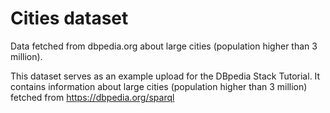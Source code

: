 
# Cities dataset
Data fetched from dbpedia.org about large cities (population higher than 3 million). 

This dataset serves as an example upload for the DBpedia Stack Tutorial. It contains information about large cities (population higher than 3 million) fetched from https://dbpedia.org/sparql


